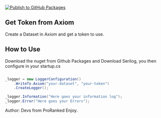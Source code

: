 [![Publish to GitHub Packages](https://github.com/ProRanked/AxiomSink/actions/workflows/publishgithubpackages.yml/badge.svg)](https://github.com/ProRanked/AxiomSink/actions/workflows/publishgithubpackages.yml)

## Get Token from Axiom

Create a Dataset in Axiom and get a token to use.

## How to Use

Download the nuget from Github Packages and Download Serilog, you then configure in your startup.cs

```c#

_logger = new LoggerConfiguration()
    .WriteTo.Axiom("your-dataset", "your-token")
    .CreateLogger();

_logger.Information("Here goes your information log");
_logger.Error("Here goes your Errors");

`````
Author: Devs from ProRanked
Enjoy.

